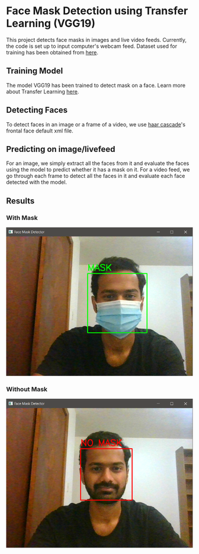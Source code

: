 # Face Mask Detection using Transfer Learning (VGG19)

This project detects face masks in images and live video feeds. Currently, the code is set up to input computer's webcam feed. Dataset used for training has been obtained from <a href='https://www.kaggle.com/ashishjangra27/face-mask-12k-images-dataset'>here</a>.

## Training Model

The model VGG19 has been trained to detect mask on a face. Learn more about Transfer Learning <a href='https://machinelearningmastery.com/how-to-use-transfer-learning-when-developing-convolutional-neural-network-models/'>here</a>.

## Detecting Faces

To detect faces in an image or a frame of a video, we use <a href = 'https://github.com/opencv/opencv/tree/master/data/haarcascades'>haar cascade</a>'s frontal face default xml file.

## Predicting on image/livefeed

For an image, we simply extract all the faces from it and evaluate the faces using the model to predict whether it has a mask on it. For a video feed, we go through each frame to detect all the faces in it and evaluate each face detected with the model.

## Results

### With Mask

<img src='images/WithMask.png'/>

### Without Mask

<img src='images/WithoutMask.png'/>


